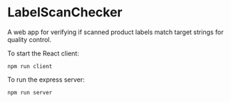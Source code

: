 # LabelScanChecker

A web app for verifying if scanned product labels match target strings for quality control.

To start the React client:

```
npm run client
```

To run the express server:

```
npm run server
```
